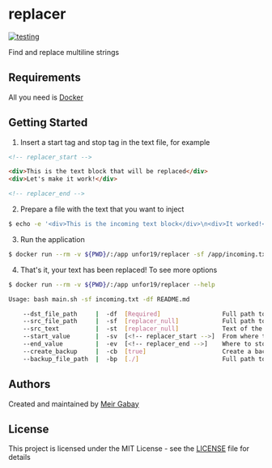 # replacer

[![testing](https://github.com/unfor19/replacer/workflows/testing/badge.svg)](<(https://github.com/unfor19/replacer/actions?query=workflow%3Atesting)>)

Find and replace multiline strings

## Requirements

All you need is [Docker](https://docs.docker.com/get-docker/)

## Getting Started

1. Insert a start tag and stop tag in the text file, for example

```html
<!-- replacer_start -->

<div>This is the text block that will be replaced</div>
<div>Let's make it work!</div>

<!-- replacer_end -->
```

2. Prepare a file with the text that you want to inject

```bash
$ echo -e '<div>This is the incoming text block</div>\n<div>It worked!</div>' > incoming.txt
```

3. Run the application

```bash
$ docker run --rm -v ${PWD}/:/app unfor19/replacer -sf /app/incoming.txt -df /app/README.md
```

4. That's it, your text has been replaced! To see more options

<!-- replacer_start_help -->

```bash
$ docker run --rm -v ${PWD}/:/app unfor19/replacer --help

Usage: bash main.sh -sf incoming.txt -df README.md

	--dst_file_path     |  -df  [Required]                 Full path to destination file
	--src_file_path     |  -sf  [replacer_null]            Full path to source file that will be injected
	--src_text          |  -st  [replacer_null]            Text of the source to inject
	--start_value       |  -sv  [<!-- replacer_start -->]  From where to start
	--end_value         |  -ev  [<!-- replacer_end -->]    Where to stop
	--create_backup     |  -cb  [true]                     Create a backup file
	--backup_file_path  |  -bp  [./]                       Full path to backup file

```

<!-- replacer_end_help -->

## Authors

Created and maintained by [Meir Gabay](https://github.com/unfor19)

## License

This project is licensed under the MIT License - see the [LICENSE](https://github.com/unfor19/replacer/blob/master/LICENSE) file for details
